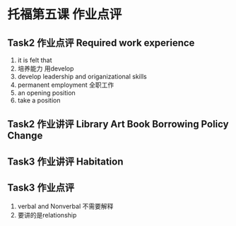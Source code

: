 # 托福第五课 作业点评

## Task2 作业点评 Required work experience
1. it is felt that 
2. 培养能力 用develop
3. develop leadership and origanizational skills
4. permanent employment 全职工作
5. an opening position
6. take a position 

## Task2 作业讲评 Library Art Book Borrowing Policy Change

## Task3 作业讲评 Habitation


## Task3 作业点评
1. verbal and Nonverbal 不需要解释
2. 要讲的是relationship